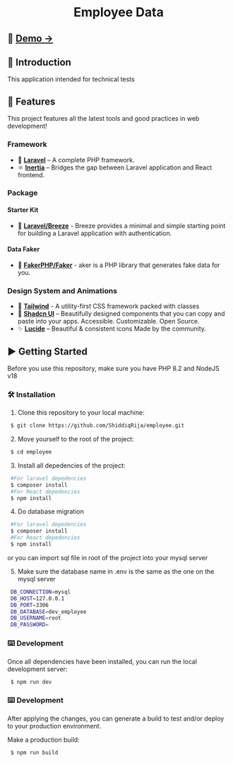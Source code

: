 <h1 align="center">
    Employee Data
</h1>

<!-- Link Demo Section -->

## 🚀 [Demo →](https://test.shiddiqrija.com)

<!-- Introduction Section -->

## 📖 Introduction

This application intended for technical tests

<!-- Features Section -->

## 🌟 Features

This project features all the latest tools and good practices in web development!

### Framework

-   🌅 **[Laravel](https://laravel.com)** – A complete PHP framework.
-   ⚛️ **[Inertia](https://inertiajs.com)** – Bridges the gap between Laravel application and React frontend.

### Package

#### Starter Kit

-   🔐 **[Laravel/Breeze](https://laravel.com/docs/11.x/starter-kits#laravel-breeze)** - Breeze provides a minimal and simple starting point for building a Laravel application with authentication.

#### Data Faker

-   📝 **[FakerPHP/Faker](https://fakerphp.org/)** - aker is a PHP library that generates fake data for you.

### Design System and Animations

-   🎨 **[Tailwind](https://tailwindcss.com/)** - A utility-first CSS framework packed with classes
-   🎨 **[Shadcn UI](https://ui.shadcn.com/)** – Beautifully designed components that you can copy and paste into your apps. Accessible. Customizable. Open Source.
-   ✨ **[Lucide](https://lucide.dev/)** – Beautiful & consistent icons Made by the community.

## ▶️ Getting Started

Before you use this repository, make sure you have PHP 8.2 and NodeJS v18

### 🛠️ Installation

1. Clone this repository to your local machine:

```bash
 $ git clone https://github.com/ShiddiqRija/employee.git
```

2. Move yourself to the root of the project:

```bash
 $ cd employee
```

3. Install all depedencies of the project:

```bash
 #For laravel depedencies
 $ composer install
 #For React depedencies
 $ npm install
```

4. Do database migration

```bash
 #For laravel depedencies
 $ composer install
 #For React depedencies
 $ npm install
```

or you can import sql file in root of the project into your mysql server

5. Make sure the database name in .env is the same as the one on the mysql server

```bash
 DB_CONNECTION=mysql
 DB_HOST=127.0.0.1
 DB_PORT=3306
 DB_DATABASE=dev_employee
 DB_USERNAME=root
 DB_PASSWORD=
```

### ⌨️ Development

Once all dependencies have been installed, you can run the local development server:

```bash
 $ npm run dev
```

### ⌨️ Development

After applying the changes, you can generate a build to test and/or deploy to your production environment.

Make a production build:

```bash
 $ npm run build
```